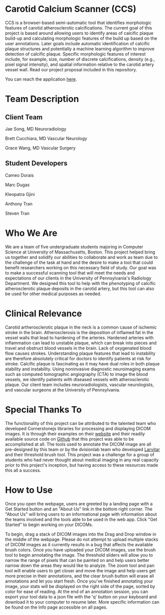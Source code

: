 # Carotid Calcium Scanner (CCS)

CCS is a browser-based semi-automatic tool that identifies morphologic features of carotid atherosclerotic calcifications. The current goal of this project is based around allowing users to identify areas of calcific plaque build-up and calculating morphologic features of the build up based on the user annotations. Later goals include automatic identification of calcific plaque structures and potentially a machine learning algorithm to improve detection of calcific plaque. Specific morphologic features of interest include, for example, size, number of discrete calcifications, density (e.g., pixel signal intensity), and spatial information relative to the carotid artery vessel wall. Read our project proposal included in this repository.

You can reach the application [here](https://cdorais1.github.io/CCS/).

# Team Description

## Client Team

Jae Song, MD Neuroradiology 

Brett Cucchiara, MD Vascular Neurology

Grace Wang, MD Vascular Surgery

## Student Developers

Cameo Dorais

Marc Dugas

Kleopatra Gjini

Anthony Tran

Steven Tran


# Who We Are 
We are a team of five undergraduate students majoring in Computer Science at University of Massachusetts, Boston. This project helped bring us together and solidify our abilities to collaborate and work as team due to the challenge of the task at hand and the desire to make a tool that could benefit researchers working on this necessary field of study. Our goal was to make a successful scanning tool that will meet the needs and expectations of our clients in the University of Pennsylvania's Radiology Department. We designed this tool to help with the phenotyping of calcific atherosclerotic plaque deposits in the carotid artery, but this tool can also be used for other medical purposes as needed.

# Clinical Relevance

Carotid artherosclerotic plaque in the neck is a common cause of ischemic stroke in the brain. Atherosclerosis is the deposition of inflamed fat in the vessel walls that lead to hardening of the arteries. Hardened arteries with inflammation can lead to unstable plaque, which can break into pieces and travel and obstruct blood vessels in the brain. Lack of oxygenated blood flow causes strokes. Understanding plaque features that lead to instability are therefore absolutely critical for doctors to identify patients at risk for stroke. Calcific plaque is fascinating as it may have dual roles in both plaque stability and instability. Using noninvasive diagnostic neuroimaging exams such as computed tomographic angiography (CTA) to image the blood vessels, we identify patients with diseased vessels with atherosclerotic plaque. Our client team includes neuroradiologists, vascular neurologists, and vascular surgeons at the University of Pennsylvania. 


# Special Thanks To

The functionality of this project can be attributed to the talented team who developed Cornerstonejs libraries for processing and displaying DICOM images. It is through their examples on their [website](https://www.cornerstonejs.org/) and their readily available source code on [Github](https://github.com/cornerstonejs) that this project was able to be accomplished at all. The tools used to annotate the DICOM image are all pre-designed by this team or by the dvisionlab team who developed [Larvitar](https://github.com/dvisionlab/Larvitar) and their threshold brush tool. This project was a challenge for a group of students who had never thought about medical imaging in any real capacity prior to this project's inception, but having access to these resources made this all a success. 

# How to Use

Once you open the webpage, users are greeted by a landing page with a Get Started button and an "About Us" link in the bottom right corner. The "About Us" will bring users to an informational page with information about the teams involved and the tools able to be used in the web app. Click "Get Started" to begin working on your DICOMs. 


To begin, drag a stack of DICOM images into the Drag and Drop window in the middle of the webpage. Please do not attempt to upload multiple stacks of DICOM images as it currently results in a bug that affects the available brush colors. Once you have uploaded your DICOM images, use the brush tool to begin annotating the image. The threshold sliders will allow you to narrow the range of pixels that can be painted on and help users better narrow down the areas they would like to analyze. The zoom tool and pan tool will enable users to get closer and move the image and help users get more precise in their annotations, and the clear brush button will erase all annotations and let you start fresh. Once you've finished annotating your image, your stats will be displayed on the right side of the page, sorted by color for ease of reading. At the end of an annotation session, you can export your tool data to a json file with the 'q' button on your keyboard and download it to your computer to resume later. More specific information can be found on the Info page accessible on all pages.

